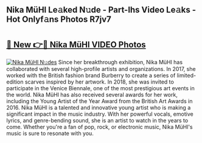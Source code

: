 ## Nika MüHl Le𝚊ked N𝚞de - Part-Ihs Video Le𝚊ks - Hot Onlyf𝚊ns Photos R7jv7

# <h2><a href="http://ab38270.deff.icu/?id=Nika+Mu%cc%88Hl">🔗 New 👉🔴 Nika MüHl VIDEO Photos</a></h2>

[![Nika MüHl N𝚞des](https://i.imgur.com/rIISA9y.gif)](http://ab38270.deff.icu/?id=Nika+Mu%cc%88Hl)
Since her breakthrough exhibition, Nika MüHl has collaborated with several high-profile artists and organizations. In 2017, she worked with the British fashion brand Burberry to create a series of limited-edition scarves inspired by her artwork. In 2018, she was invited to participate in the Venice Biennale, one of the most prestigious art events in the world. Nika MüHl has also received several awards for her work, including the Young Artist of the Year Award from the British Art Awards in 2016. Nika MüHl is a talented and innovative young artist who is making a significant impact in the music industry. With her powerful vocals, emotive lyrics, and genre-bending sound, she is an artist to watch in the years to come. Whether you're a fan of pop, rock, or electronic music, Nika MüHl's music is sure to resonate with you.
